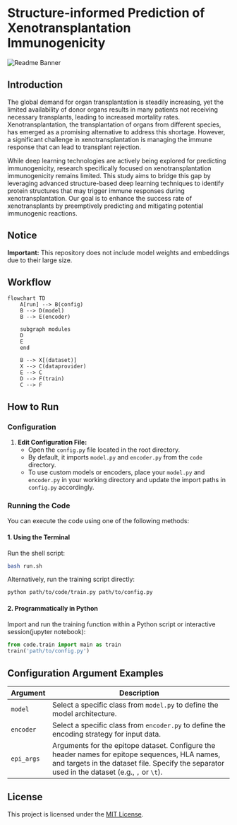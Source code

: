 # Structure-informed Prediction of Xenotransplantation Immunogenicity

![Readme Banner](https://github.com/user-attachments/assets/eedf47d3-3a69-4b8f-81ab-bac8f5c8574e)

## Introduction

The global demand for organ transplantation is steadily increasing, yet the limited availability of donor organs results in many patients not receiving necessary transplants, leading to increased mortality rates. Xenotransplantation, the transplantation of organs from different species, has emerged as a promising alternative to address this shortage. However, a significant challenge in xenotransplantation is managing the immune response that can lead to transplant rejection.

While deep learning technologies are actively being explored for predicting immunogenicity, research specifically focused on xenotransplantation immunogenicity remains limited. This study aims to bridge this gap by leveraging advanced structure-based deep learning techniques to identify protein structures that may trigger immune responses during xenotransplantation. Our goal is to enhance the success rate of xenotransplants by preemptively predicting and mitigating potential immunogenic reactions.

## Notice

**Important:** This repository does not include model weights and embeddings due to their large size.

## Workflow

```mermaid
flowchart TD
    A[run] --> B(config)
    B --> D(model)
    B --> E(encoder)

    subgraph modules
    D
    E
    end
    
    B --> X[(dataset)]
    X --> C(dataprovider)
    E --> C
    D --> F(train)
    C --> F
```

## How to Run

### Configuration

1. **Edit Configuration File:**
   - Open the `config.py` file located in the root directory.
   - By default, it imports `model.py` and `encoder.py` from the `code` directory.
   - To use custom models or encoders, place your `model.py` and `encoder.py` in your working directory and update the import paths in `config.py` accordingly.

### Running the Code

You can execute the code using one of the following methods:

#### 1. Using the Terminal
Run the shell script:
```bash
bash run.sh
```

Alternatively, run the training script directly:
```bash
python path/to/code/train.py path/to/config.py
```

#### 2. Programmatically in Python
Import and run the training function within a Python script or interactive session(jupyter notebook):
```python
from code.train import main as train
train('path/to/config.py')
```

## Configuration Argument Examples

| Argument    | Description                                                                                                                                                            |
|-------------|------------------------------------------------------------------------------------------------------------------------------------------------------------------------|
| `model`     | Select a specific class from `model.py` to define the model architecture.                                                                                             |
| `encoder`   | Select a specific class from `encoder.py` to define the encoding strategy for input data.                                                                              |
| `epi_args`  | Arguments for the epitope dataset. Configure the header names for epitope sequences, HLA names, and targets in the dataset file. Specify the separator used in the dataset (e.g., `,` or `\t`). |

## License

This project is licensed under the [MIT License](LICENSE).
